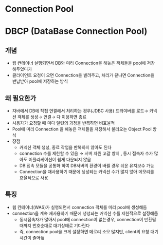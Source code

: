 # Connection Pool

# DBCP (DataBase Connection Pool)

## 개념

- 웹 컨테이너 실행되면서 DB와 미리 Connection을 해놓은 객체들을 pool에 저장해두었다가
- 클라이언트 요청이 오면 Connection을 빌려주고, 처리가 끝나면 Connection을 반납받아 pool에 저장하는 방식

## 왜 필요한가

- 자바에서 DB에 직접 연결해서 처리하는 경우(JDBC 사용) 드라이버를 로드→ 커넥션 객체를 생성→ 연결→ 다 이용하면 종료
- 사용자가 요청할 때 마다 일련의 과정을 반복하면 비효율적
- Pool에 미리 Connection 을 해놓은 객체들을 저장해서 불러오는 Object Pool 방식
- 장점
    - 커넥션 객체 생성, 종료 작업을 반복하지 않아도 된다
    - connection 수를 제한할 수 있음 → 서버 자원 고갈 방지 , 동시 접속자 수가 많아도 어플리케이션이 쉽게 다운되지 않음
    - DB 접속 모듈을 공통화 하여 DB서버의 환경이 바뀔 경우 쉬윤 유지보수 가능
    - Connection을 재사용하기 때문에 생성되는 커넥션 수가 많지 않아 메모리를 효율적으로 사용

## 특징

- 웹 컨테이너(WAS)가 실행되면서 connection 객체를 미리 pool에 생성해둠
- connection을 계속 재사용하기 때문에 생성되는 커넥션 수를 제한적으로 설정해둠
    - 동시접속자가 많아서 pool에 connection이 없는경우, connection이 반환될 때까지 번호순대로 대기상태로 기다린다
    - 즉, connection pool을 크게 설정하면 메로리 소모 많지만, client의 요청 대기시간이 줄어듦